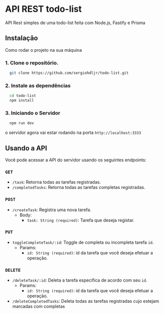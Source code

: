 
# API REST todo-list

API Rest simples de uma todo-list feita com Node.js, Fastify e Prisma


## Instalação

Como rodar o projeto na sua máquina 

### 1. Clone o repositório.
```bash
  git clone https://github.com/sergiohdljr/todo-list.git
```
### 2. Instale as dependências 
```bash
  cd todo-list
  npm install 
```
### 3. Iniciando o Servidor
```bash
  npm run dev
```
o servidor agora vai estar rodando na porta `http://localhost:3333`

    
## Usando a API

Você pode acessar a API do servidor usando os seguintes endpoints: 

### `GET`
- `/task`: Retorna todas as tarefas registradas.
- `/completedTasks`: Retorna todas as tarefas completas registradas.

### `POST`
- `/createTask`: Registra uma nova tarefa.
  - Body:
    - `task: String (required)`: Tarefa que deseja registar.

### `PUT`
- `toggleCompleteTask/:id`: Toggle de completa ou incompleta tarefa `id`.
  - Params:
    - `id: String (required)`: id da tarefa que você deseja efetuar a operação.

### `DELETE`

- `/deleteTask/:id`: Deleta a tarefa específica de acordo com seu `id`.
  - Params:
    - `id: String (required)`: id da tarefa que você deseja efetuar a operação.
- `/deleteCompletedTasks`: Deleta todas as tarefas registradas cujo estejam marcadas com completas